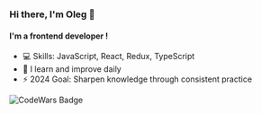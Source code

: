 ### Hi there, I'm Oleg 👋
#### I'm a frontend developer !
- 💻 Skills: JavaScript, React, Redux, TypeScript
- 🌱 I learn and improve daily
- ⚡ 2024 Goal: Sharpen knowledge through consistent practice

![CodeWars Badge](https://www.codewars.com/users/onespovityi/badges/large)
